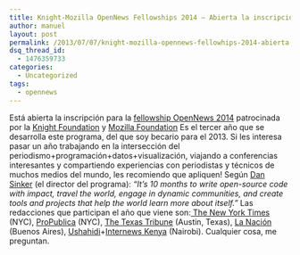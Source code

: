 ```yaml
---
title: Knight-Mozilla OpenNews Fellowships 2014 — Abierta la inscripción
author: manuel
layout: post
permalink: /2013/07/07/knight-mozilla-opennews-fellowhips-2014-abierta-la-inscripcion/
dsq_thread_id:
  - 1476359733
categories:
  - Uncategorized
tags:
  - opennews
---
```

Está abierta la inscripción para la <a href="http://www.mozillaopennews.org/fellowships/" target="_blank">fellowship OpenNews 2014</a> patrocinada por la <a href="http://www.knightfoundation.org/" target="_blank">Knight Foundation</a> y <a href="http://www.mozilla.org/en-US/foundation/" target="_blank">Mozilla Foundation</a> Es el tercer año que se desarrolla este programa, del que soy becario para el 2013. Si les interesa pasar un año trabajando en la intersección del periodismo+programación+datos+visualización, viajando a conferencias interesantes y compartiendo experiencias con periodistas y técnicos de muchos medios del mundo, les recomiendo que apliquen! Según <a href="http://dansinker.com/" target="_blank">Dan Sinker</a> (el director del programa): *“It’s 10 months to write open-source code with impact, travel the world, engage in dynamic communities, and create tools and projects that help the world learn more about itself.”* Las redacciones que participan el año que viene son:[ The New York Times][1] (NYC), [ProPublica][2] (NYC), [The Texas Tribune][3] (Austin, Texas), [La Nación][4] (Buenos Aires), [Ushahidi][5]+[Internews Kenya][6] (Nairobi). Cualquier cosa, me preguntan.

 [1]: http://nytimes.com
 [2]: http://www.propublica.org/
 [3]: http://www.texastribune.org/
 [4]: http://lanacion.com
 [5]: http://www.ushahidi.com/
 [6]: http://www.internewskenya.org/
